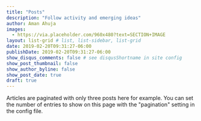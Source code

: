 ```yaml
---
title: "Posts"
description: "Follow activity and emerging ideas"
author: Aman Ahuja
images:
  - https://via.placeholder.com/960x480?text=SECTION+IMAGE
layout: list-grid # list, list-sidebar, list-grid
date: 2019-02-20T09:31:27-06:00
publishDate: 2019-02-20T09:31:27-06:00
show_disqus_comments: false # see disqusShortname in site config
show_post_thumbnail: false
show_author_byline: false
show_post_date: true
draft: true
---
```

Articles are paginated with only three posts here for example. You can set the number of entries to show on this page with the "pagination" setting in the config file.
